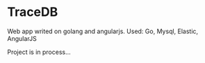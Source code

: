 # TraceDB
Web app writed on golang and angularjs.
Used: Go, Mysql, Elastic, AngularJS

Project is in process...
